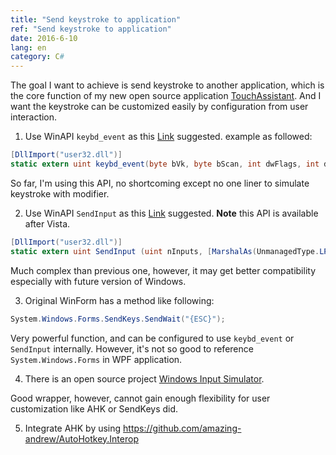 ```yaml
---
title: "Send keystroke to application"
ref: "Send keystroke to application"
date: 2016-6-10
lang: en
category: C#
---
```


The goal I want to achieve is send keystroke to another application, which is the core function of my
new open source application [TouchAssistant](https://github.com/wizicer/TouchAssistant). And I want
the keystroke can be customized easily by configuration from user interaction.

<!--more-->

1. Use WinAPI `keybd_event` as this [Link](http://stackoverflow.com/questions/8339565) suggested.
   example as followed:

  ```cs
  [DllImport("user32.dll")]
  static extern uint keybd_event(byte bVk, byte bScan, int dwFlags, int dwExtraInfo);
  ```

  So far, I'm using this API, no shortcoming except no one liner to simulate keystroke with
  modifier.

2. Use WinAPI `SendInput` as this [Link](http://www.pinvoke.net/default.aspx/user32.sendinput)
   suggested. **Note** this API is available after Vista.

  ```cs
  [DllImport("user32.dll")]
  static extern uint SendInput (uint nInputs, [MarshalAs(UnmanagedType.LPArray), In] INPUT[] pInputs, int cbSize);
  ```

  Much complex than previous one, however, it may get better compatibility especially with future
  version of Windows.

3. Original WinForm has a method like following:

  ```cs
  System.Windows.Forms.SendKeys.SendWait("{ESC}");
  ```

  Very powerful function, and can be configured to use `keybd_event` or `SendInput` internally.
  However, it's not so good to reference `System.Windows.Forms` in WPF application.

4. There is an open source project [Windows Input Simulator](http://inputsimulator.codeplex.com/). 
  
  Good wrapper, however, cannot gain enough flexibility for user customization like AHK or SendKeys
  did.

5. Integrate AHK by using <https://github.com/amazing-andrew/AutoHotkey.Interop>
